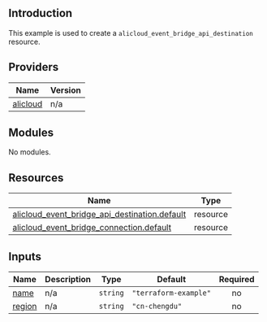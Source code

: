 <!-- BEGIN_TF_DOCS -->
## Introduction

This example is used to create a `alicloud_event_bridge_api_destination` resource.

## Providers

| Name | Version |
|------|---------|
| <a name="provider_alicloud"></a> [alicloud](#provider\_alicloud) | n/a |

## Modules

No modules.

## Resources

| Name | Type |
|------|------|
| [alicloud_event_bridge_api_destination.default](https://registry.terraform.io/providers/aliyun/alicloud/latest/docs/resources/event_bridge_api_destination) | resource |
| [alicloud_event_bridge_connection.default](https://registry.terraform.io/providers/aliyun/alicloud/latest/docs/resources/event_bridge_connection) | resource |

## Inputs

| Name | Description | Type | Default | Required |
|------|-------------|------|---------|:--------:|
| <a name="input_name"></a> [name](#input\_name) | n/a | `string` | `"terraform-example"` | no |
| <a name="input_region"></a> [region](#input\_region) | n/a | `string` | `"cn-chengdu"` | no |
<!-- END_TF_DOCS -->    